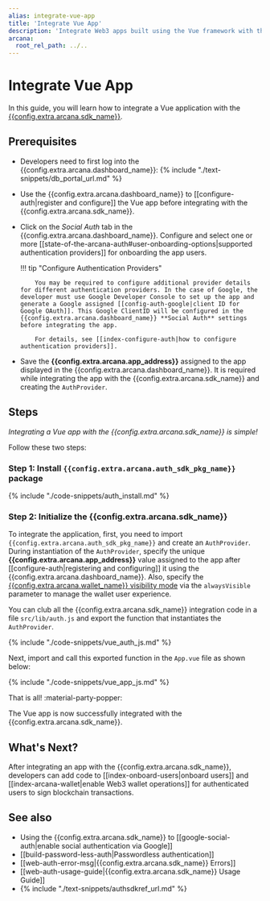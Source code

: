 ```yaml
---
alias: integrate-vue-app
title: 'Integrate Vue App'
description: 'Integrate Web3 apps built using the Vue framework with the Arcana Auth SDK using the instructions listed here.'
arcana:
  root_rel_path: ../..
---
```


# Integrate Vue App

In this guide, you will learn how to integrate a Vue application with the [{{config.extra.arcana.sdk_name}}]({{page.meta.arcana.root_rel_path}}/concepts/authsdk.md).

<!--
[Try Auth Example :material-rocket-launch:](https://9mt0h4.csb.app/){ .md-button .md-button--primary}
-->

## Prerequisites

* Developers need to first log into the {{config.extra.arcana.dashboard_name}}: {% include "./text-snippets/db_portal_url.md" %}

* Use the {{config.extra.arcana.dashboard_name}} to [[configure-auth|register and configure]] the Vue app before integrating with the {{config.extra.arcana.sdk_name}}. 

* Click on the *Social Auth* tab in the {{config.extra.arcana.dashboard_name}}. Configure and select one or more [[state-of-the-arcana-auth#user-onboarding-options|supported authentication providers]] for onboarding the app users.

    !!! tip "Configure Authentication Providers"

          You may be required to configure additional provider details for different authentication providers. In the case of Google, the developer must use Google Developer Console to set up the app and generate a Google assigned [[config-auth-google|client ID for Google OAuth]]. This Google ClientID will be configured in the {{config.extra.arcana.dashboard_name}} **Social Auth** settings before integrating the app.

          For details, see [[index-configure-auth|how to configure authentication providers]].

* Save the **{{config.extra.arcana.app_address}}** assigned to the app displayed in the {{config.extra.arcana.dashboard_name}}. It is required while integrating the app with the {{config.extra.arcana.sdk_name}} and creating the `AuthProvider`. 

## Steps

*Integrating a Vue app with the {{config.extra.arcana.sdk_name}} is simple!*

Follow these two steps:

### Step 1: Install `{{config.extra.arcana.auth_sdk_pkg_name}}` package

{% include "./code-snippets/auth_install.md" %}

### Step 2: Initialize the {{config.extra.arcana.sdk_name}}

To integrate the application, first, you need to import `{{config.extra.arcana.auth_sdk_pkg_name}}` and create an `AuthProvider`. During instantiation of the `AuthProvider`, specify the unique **{{config.extra.arcana.app_address}}** value assigned to the app after [[configure-auth|registering and configuring]] it using the {{config.extra.arcana.dashboard_name}}. Also, specify the [{{config.extra.arcana.wallet_name}} visibility mode]({{page.meta.arcana.root_rel_path}}/concepts/anwallet/walletuimodes.md) via the `alwaysVisible` parameter to manage the wallet user experience.

You can club all the {{config.extra.arcana.sdk_name}} integration code in a file `src/lib/auth.js` and export the function that instantiates the `AuthProvider`.

{% include "./code-snippets/vue_auth_js.md" %}

Next, import and call this exported function in the `App.vue` file as shown below:

{% include "./code-snippets/vue_app_js.md" %}

That is all! :material-party-popper:

The Vue app is now successfully integrated with the {{config.extra.arcana.sdk_name}}.

## What's Next?

After integrating an app with the {{config.extra.arcana.sdk_name}}, developers can add code to [[index-onboard-users|onboard users]] and [[index-arcana-wallet|enable Web3 wallet operations]] for authenticated users to sign blockchain transactions.

## See also

* Using the {{config.extra.arcana.sdk_name}} to [[google-social-auth|enable social authentication via Google]]
* [[build-password-less-auth|Passwordless authentication]]
* [[web-auth-error-msg|{{config.extra.arcana.sdk_name}} Errors]]
* [[web-auth-usage-guide|{{config.extra.arcana.sdk_name}} Usage Guide]]
* {% include "./text-snippets/authsdkref_url.md" %}
